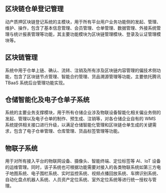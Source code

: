 ## 区块链仓单登记管理
动产质押区块链登记系统的主模块，用于所有平台用户业务功能侧的发起、管理、维护、操作，包含了基本信息管理、会员管理、仓单管理、数据管理、外接系统管理与统计报表管理等功能，其主要功能模块为区块链管理模块、登录及认证管理模块等。

## 区块链管理
系统中用于仓单上链、确认、流转、注销及所有涉及区块链内容管理的偏技术侧功能，包含了区块链节点管理、智能合约管理、货品溯源管理等功能，主要依托腾讯 TBaaS 系统后台管理功能实现。

## 仓储智能化及电子仓单子系统
系统的主要业务支撑模块，用于所有仓储企业涉及物联设备智能化相关偏业务侧的发起、管理以及电子仓单的制作、预生成、注销等，对各仓储企业自有的 WMS 系统提供相关接口进行升级，以满足仓储智能化管理和区块链仓单生成的关键需求，包含了电子仓单管理、仓库管理、货品标签管理等功能。

## 物联子系统
用于对所有接入平台的物联网设备、摄像头、智能终端、定位标签等 AI、IoT 设备的运维管理。同时，该子系统也可根据功能需要对接入的各类物联系统如第三方电子地图系统、电子围栏系统、实时监控系统、视频点播回放系统、车牌识别系统、自动化盘点机器人系统、人员资产定位系统、室外定位系统等进行统一授权与管理。
